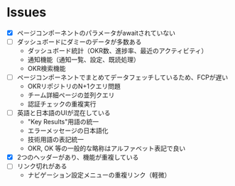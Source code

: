 # Issues

- [x] ページコンポーネントのパラメータがawaitされていない
- [ ] ダッシュボードにダミーのデータが多数ある
  - ダッシュボード統計（OKR数、進捗率、最近のアクティビティ）
  - 通知機能（通知一覧、設定、既読処理）
  - OKR検索機能
- [ ] ページコンポーネントでまとめてデータフェッチしているため、FCPが遅い
  - OKRリポジトリのN+1クエリ問題
  - チーム詳細ページの並列クエリ
  - 認証チェックの重複実行
- [ ] 英語と日本語のUIが混在している
  - "Key Results"用語の統一
  - エラーメッセージの日本語化
  - 技術用語の表記統一
  - OKR, OK 等の一般的な略称はアルファベット表記で良い
- [x] 2つのヘッダーがあり、機能が重複している
- [ ] リンク切れがある
  - ナビゲーション設定メニューの重複リンク（軽微）
